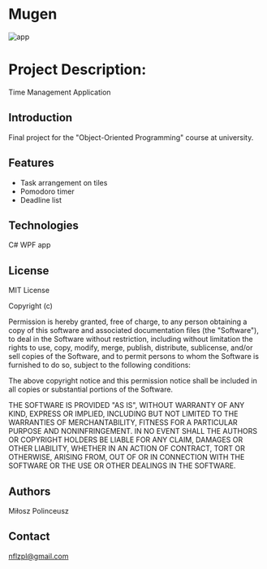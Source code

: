# Mugen

![app](https://github.com/neeflez/Mugen/assets/121773353/c5d731ab-6da3-4722-8b4c-09012b0f9240)

# Project Description:
Time Management Application

## Introduction
Final project for the "Object-Oriented Programming" course at university.

## Features
- Task arrangement on tiles
- Pomodoro timer
- Deadline list

## Technologies
C# WPF app

## License
MIT License

Copyright (c)

Permission is hereby granted, free of charge, to any person obtaining a copy
of this software and associated documentation files (the "Software"), to deal
in the Software without restriction, including without limitation the rights
to use, copy, modify, merge, publish, distribute, sublicense, and/or sell
copies of the Software, and to permit persons to whom the Software is
furnished to do so, subject to the following conditions:

The above copyright notice and this permission notice shall be included in all
copies or substantial portions of the Software.

THE SOFTWARE IS PROVIDED "AS IS", WITHOUT WARRANTY OF ANY KIND, EXPRESS OR
IMPLIED, INCLUDING BUT NOT LIMITED TO THE WARRANTIES OF MERCHANTABILITY,
FITNESS FOR A PARTICULAR PURPOSE AND NONINFRINGEMENT. IN NO EVENT SHALL THE
AUTHORS OR COPYRIGHT HOLDERS BE LIABLE FOR ANY CLAIM, DAMAGES OR OTHER
LIABILITY, WHETHER IN AN ACTION OF CONTRACT, TORT OR OTHERWISE, ARISING FROM,
OUT OF OR IN CONNECTION WITH THE SOFTWARE OR THE USE OR OTHER DEALINGS IN THE
SOFTWARE.


## Authors
Miłosz Polinceusz

## Contact
nflzpl@gmail.com
